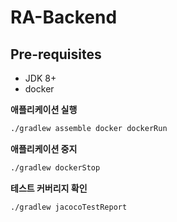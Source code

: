 # RA-Backend

## Pre-requisites
* JDK 8+
* docker

**애플리케이션 실행**
```bash
./gradlew assemble docker dockerRun
```

**애플리케이션 중지**
```bash
./gradlew dockerStop
```

**테스트 커버리지 확인**
```bash
./gradlew jacocoTestReport
```